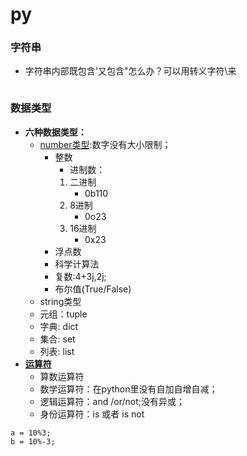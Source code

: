 # py
### 字符串
 - 字符串内部既包含'又包含"怎么办？可以用转义字符\来
 ```
 
 ```
### 数据类型 
+ **六种数据类型：**
   -   [number类型](./num.py):数字没有大小限制；
        - 整数
            - 进制数：
            1. 二进制
                 - 0b110
            2. 8进制
                - 0o23
            3. 16进制
                - 0x23
        - 浮点数
        - 科学计算法
        - 复数:4+3j,2j;
        - 布尔值(True/False)
   -  string类型
   - 元组：tuple
   - 字典: dict
   - 集合: set
   - 列表: list
+ [**运算符**](./operator.py)
    - 算数运算符
    -  数学运算符：在python里没有自加自增自减；
    - 逻辑运算符：and /or/not;没有异或；
    - 身份运算符：is 或者 is not
```
a = 10%3;
b = 10%-3;
```